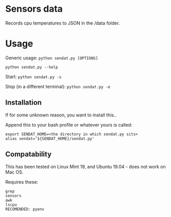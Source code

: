# Sensors data

Records cpu temperatures to JSON in the /data folder. 

# Usage

Generic usage:
`python sendat.py [OPTIONS]`

`python sendat.py --help`

Start:
`python sendat.py -s`

Stop (in a different terminal):
`python sendat.py -e`

## Installation

If for some unknown reason, you want to install this..

Append this to your bash profile or whatever yours is called:
```shell
export SENDAT_HOME=<the directory in which sendat.py sits>
alias sendat='${SENDAT_HOME}/sendat.py'
```

## Compatability

This has been tested on Linux Mint 19, and Ubuntu 19.04 - does not work on Mac OS.

Requires these:

```
grep
sensors
awk
lscpu
RECOMENDED: pyenv
```
